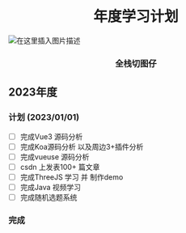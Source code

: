 <h1 align="center">年度学习计划</h1>

![在这里插入图片描述](https://baselined.s3.eu-west-1.amazonaws.com/static/backgroundremover/nobg-2.png)

<h3 align="center">全栈切图仔</h3>

## 2023年度

### 计划 (2023/01/01)

- [ ]  完成Vue3 源码分析
- [ ] 完成Koa源码分析 以及周边3+插件分析
- [ ] 完成vueuse 源码分析
- [ ] csdn 上发表100+ 篇文章
- [ ] 完成ThreeJS 学习 并 制作demo
- [ ] 完成Java 视频学习
- [ ] 完成随机选题系统

### 完成


